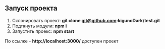 
## Запуск проекта

1. Склонировать проект: **git clone git@github.com:kigunoDark/test.git**
2. Подтянуть модули: **npm i**
3. Запустить проекс: **npm start**

По ссылке - **http://localhost:3000/**  доступен проект
